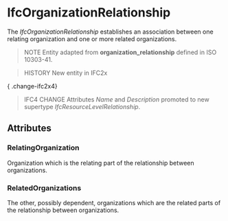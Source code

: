 # IfcOrganizationRelationship

The _IfcOrganizationRelationship_ establishes an association between one relating organization and one or more related organizations.

> NOTE Entity adapted from **organization_relationship** defined in ISO 10303-41.

> HISTORY New entity in IFC2x

{ .change-ifc2x4}
> IFC4 CHANGE Attributes _Name_ and _Description_ promoted to new supertype _IfcResourceLevelRelationship_.

## Attributes

### RelatingOrganization
Organization which is the relating part of the relationship between organizations.

### RelatedOrganizations
The other, possibly dependent, organizations which are the related parts of the relationship between organizations.
